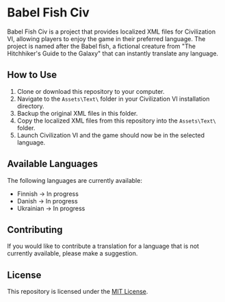 

# Babel Fish Civ

Babel Fish Civ is a project that provides localized XML files for Civilization VI, allowing players to enjoy the game in their preferred language. The project is named after the Babel fish, a fictional creature from "The Hitchhiker's Guide to the Galaxy" that can instantly translate any language.

## How to Use

1. Clone or download this repository to your computer.
2. Navigate to the `Assets\Text\` folder in your Civilization VI installation directory.
3. Backup the original XML files in this folder.
4. Copy the localized XML files from this repository into the `Assets\Text\` folder.
5. Launch Civilization VI and the game should now be in the selected language.

## Available Languages

The following languages are currently available:

- Finnish -> In progress
- Danish -> In progress
- Ukrainian -> In progress

## Contributing

If you would like to contribute a translation for a language that is not currently available, please make a suggestion.

## License

This repository is licensed under the [MIT License](LICENSE).
